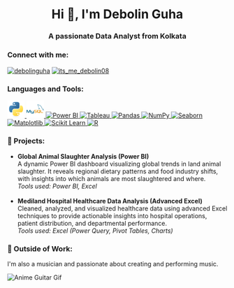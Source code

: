<h1 align="center">Hi 👋, I'm Debolin Guha</h1>
<h3 align="center">A passionate Data Analyst from Kolkata</h3>

<h3 align="left">Connect with me:</h3>
<p align="left">
<a href="https://linkedin.com/in/debolinguha" target="blank"><img align="center" src="https://raw.githubusercontent.com/rahuldkjain/github-profile-readme-generator/master/src/images/icons/Social/linked-in-alt.svg" alt="debolinguha" height="30" width="40" /></a>
<a href="https://instagram.com/its_me_debolin08" target="blank"><img align="center" src="https://raw.githubusercontent.com/rahuldkjain/github-profile-readme-generator/master/src/images/icons/Social/instagram.svg" alt="its_me_debolin08" height="30" width="40" /></a>
</p>

<h3 align="left">Languages and Tools:</h3>
<p align="left">
  <!-- Python -->
  <a href="https://www.python.org" target="_blank" rel="noreferrer">
    <img src="https://raw.githubusercontent.com/devicons/devicon/master/icons/python/python-original.svg" alt="Python" width="40" height="40"/>
  </a>
  <!-- MySQL -->
  <a href="https://www.mysql.com/" target="_blank" rel="noreferrer">
    <img src="https://raw.githubusercontent.com/devicons/devicon/master/icons/mysql/mysql-original-wordmark.svg" alt="MySQL" width="40" height="40"/>
  </a>
  <!-- Power BI -->
  <a href="https://powerbi.microsoft.com/" target="_blank" rel="noreferrer">
    <img src="https://img.icons8.com/color/48/power-bi.png" alt="Power BI" width="40" height="40"/>
  </a>
  <!-- Tableau -->
  <a href="https://www.tableau.com/" target="_blank" rel="noreferrer">
    <img src="https://img.icons8.com/color/48/tableau-software.png" alt="Tableau" width="40" height="40"/>
  </a>
  <!-- Pandas -->
  <a href="https://pandas.pydata.org/" target="_blank" rel="noreferrer">
    <img src="https://cdn.jsdelivr.net/gh/devicons/devicon/icons/pandas/pandas-original.svg" alt="Pandas" width="40" height="40"/>
  </a>
  <!-- NumPy -->
  <a href="https://numpy.org/" target="_blank" rel="noreferrer">
    <img src="https://upload.wikimedia.org/wikipedia/commons/3/31/NumPy_logo_2020.svg" alt="NumPy" width="40" height="40"/>
  </a>
  <!-- Seaborn -->
  <a href="https://seaborn.pydata.org/" target="_blank" rel="noreferrer">
    <img src="https://seaborn.pydata.org/_static/logo-wide-lightbg.svg" alt="Seaborn" width="80" height="40"/>
  </a>
  <!-- Matplotlib -->
  <a href="https://matplotlib.org/" target="_blank" rel="noreferrer">
    <img src="https://upload.wikimedia.org/wikipedia/commons/8/84/Matplotlib_icon.svg" alt="Matplotlib" width="40" height="40"/>
  </a>
  <!-- Scikit-Learn -->
  <a href="https://scikit-learn.org/" target="_blank" rel="noreferrer">
    <img src="https://upload.wikimedia.org/wikipedia/commons/0/05/Scikit_learn_logo_small.svg" alt="Scikit Learn" width="40" height="40"/>
  </a>
  <!-- R -->
  <a href="https://www.r-project.org/" target="_blank" rel="noreferrer">
    <img src="https://www.r-project.org/logo/Rlogo.svg" alt="R" width="40" height="40"/>
  </a>
</p>

<h3 align="left">📌 Projects:</h3>

<ul>
  <li>
    <strong>Global Animal Slaughter Analysis (Power BI)</strong><br/>
    A dynamic Power BI dashboard visualizing global trends in land animal slaughter. It reveals regional dietary patterns and food industry shifts, with insights into which animals are most slaughtered and where.<br/>
    <em>Tools used: Power BI, Excel</em>
  </li>
  <br/>
  <li>
    <strong>Mediland Hospital Healthcare Data Analysis (Advanced Excel)</strong><br/>
    Cleaned, analyzed, and visualized healthcare data using advanced Excel techniques to provide actionable insights into hospital operations, patient distribution, and departmental performance.<br/>
    <em>Tools used: Excel (Power Query, Pivot Tables, Charts)</em>
  </li>
</ul>

<h3 align="left">🎵 Outside of Work:</h3>
<p align="left">I'm also a musician and passionate about creating and performing music.</p>

<img src="https://media.giphy.com/media/v1.Y2lkPTc5MGI3NjExbXQxbDhkNm80NGR5M3dsNmNlNzIzdHdsd3FqZ3hhbHdhdHZ2OWdzMiZlcD12MV9naWZzX3NlYXJjaCZjdD1n/SWoSkN6DxTszqIKEqv/giphy.gif" width="400" alt="Anime Guitar Gif"/>


